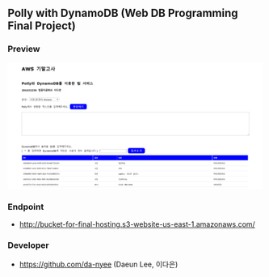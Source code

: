 ## Polly with DynamoDB (Web DB Programming Final Project)

### Preview
![polly_dynamodb](./img/polly_dynamodb.PNG)

### Endpoint
- http://bucket-for-final-hosting.s3-website-us-east-1.amazonaws.com/

### Developer
- https://github.com/da-nyee (Daeun Lee, 이다은)